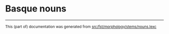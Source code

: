 # Basque nouns

* * *

<small>This (part of) documentation was generated from [src/fst/morphology/stems/nouns.lexc](https://github.com/giellalt/lang-eus/blob/main/src/fst/morphology/stems/nouns.lexc)</small>
